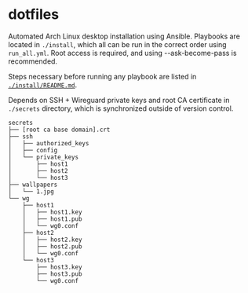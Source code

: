 # dotfiles

Automated Arch Linux desktop installation using Ansible. Playbooks are located in `./install`, which all can be run in the correct order using `run_all.yml`. Root access is required, and using --ask-become-pass is recommended.

Steps necessary before running any playbook are listed in [`./install/README.md`](./install/README.md).

Depends on SSH + Wireguard private keys and root CA certificate in `./secrets` directory, which is synchronized outside of version control.

```
secrets
├── [root ca base domain].crt
├── ssh
│   ├── authorized_keys
│   ├── config
│   └── private_keys
│       ├── host1
│       ├── host2
│       └── host3
├── wallpapers
│   └── 1.jpg
└── wg
    ├── host1
    │   ├── host1.key
    │   ├── host1.pub
    │   └── wg0.conf
    ├── host2
    │   ├── host2.key
    │   ├── host2.pub
    │   └── wg0.conf
    └── host3
        ├── host3.key
        ├── host3.pub
        └── wg0.conf
```

